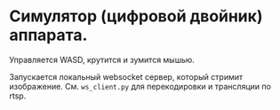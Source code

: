 # Симулятор (цифровой двойник) аппарата.

Управляется WASD, крутится и зумится мышью.

Запускается локальный websocket сервер, который стримит изображение. См. `ws_client.py` для перекодировки и трансляции по rtsp.
